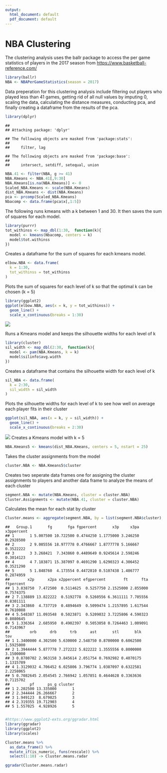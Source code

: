 ```yaml
---
output:
  html_document: default
  pdf_document: default
---
```

NBA Clustering
================

The clustering analysis uses the ballr package to access the per game statistics of players in the 2017 season from <https://www.basketball-reference.com/>

``` r
library(ballr)
NBA <- NBAPerGameStatistics(season = 2017)
```

Data preperation for this clustering analysis include filtering out players who played less than 41 games, getting rid of all null values by imputing 0, scaling the data, calculating the distance measures, conducting pca, and finally creating a dataframe from the results of the pca.

``` r
library(dplyr)
```

    ## 
    ## Attaching package: 'dplyr'

    ## The following objects are masked from 'package:stats':
    ## 
    ##     filter, lag

    ## The following objects are masked from 'package:base':
    ## 
    ##     intersect, setdiff, setequal, union

``` r
NBA.41 <- filter(NBA, g >= 41)
NBA.Kmeans <- NBA.41[,9:30]
NBA.Kmeans[is.na(NBA.Kmeans)] <- 0
Scaled_NBA.Kmeans <- scale(NBA.Kmeans)
dist_NBA.Kmeans <- dist(NBA.Kmeans)
pca <- prcomp(Scaled_NBA.Kmeans)
Nbacomp <- data.frame(pca$x[,1:5])
```

The following runs kmeans with a k between 1 and 30. It then saves the sum of squares for each model.

``` r
library(purrr)
tot_withinss <- map_dbl(1:30,  function(k){
  model <- kmeans(Nbacomp, centers = k)
  model$tot.withinss
})
```

Creates a dataframe for the sum of squares for each kmeans model.

``` r
elbow.NBA <- data.frame(
  k = 1:30,
  tot_withinss = tot_withinss
)
```

Plots the sum of squares for each level of k so that the optimal k can be chosen (k = 5)

``` r
library(ggplot2)
ggplot(elbow.NBA, aes(x = k, y = tot_withinss)) +
  geom_line() +
  scale_x_continuous(breaks = 1:30)
```

![](NBA_Clustering_files/figure-markdown_github/Figure1-1.png)

Runs a Kmeans model and keeps the silhouette widths for each level of k

``` r
library(cluster)
sil_width <- map_dbl(2:30,  function(k){
  model <- pam(NBA.Kmeans, k = k)
  model$silinfo$avg.width
})
```

Creates a dataframe that contains the silhouette width for each level of k

``` r
sil_NBA <- data.frame(
  k = 2:30,
  sil_width = sil_width
)
```

Plots the silhouette widths for each level of k to see how well on average each player fits in their cluster

``` r
ggplot(sil_NBA, aes(x = k, y = sil_width)) +
  geom_line() +
  scale_x_continuous(breaks = 2:30)
```

![](NBA_Clustering_files/figure-markdown_github/Figure2-1.png) Creates a Kmeans model with k = 5

``` r
NBA.Kmeans5 <- kmeans(dist_NBA.Kmeans, centers = 5, nstart = 25)
```

Takes the cluster assignments from the model

``` r
cluster.NBA <- NBA.Kmeans5$cluster
```

Creates two seperate data frames one for assigning the cluster assignments to players and another data frame to analyze the means of each cluster

``` r
segment.NBA <- mutate(NBA.Kmeans, cluster = cluster.NBA)
Cluster.Assignments <- mutate(NBA.41, cluster = cluster.NBA)
```

Calculates the mean for each stat by cluster

``` r
Cluster.means <- aggregate(segment.NBA, by = list(segment.NBA$cluster), FUN = "mean", na.rm = TRUE)
```

    ##   Group.1       fg       fga fgpercent       x3p     x3pa x3ppercent
    ## 1       1 5.007500 10.722500 0.4744250 1.1775000 3.246250  0.2928500
    ## 2       2 9.005556 18.977778 0.4766667 1.8777778 5.166667  0.3522222
    ## 3       3 3.268421  7.343860 0.4489649 0.9245614 2.598246  0.3014123
    ## 4       4 7.183871 15.387097 0.4691290 1.6290323 4.306452  0.3521290
    ## 5       5 1.848760  4.173554 0.4472810 0.5107438 1.486777  0.2874959
    ##        x2p      x2pa x2ppercent efgpercent        ft      fta ftpercent
    ## 1 3.838750  7.472500  0.5114625  0.5257750 2.1525000 2.855000 0.7574375
    ## 2 7.138889 13.822222  0.5192778  0.5260556 6.3611111 7.705556 0.8301111
    ## 3 2.343860  4.737719  0.4894649  0.5099474 1.2157895 1.617544 0.7610088
    ## 4 5.548387 11.093548  0.5023871  0.5209032 3.7225806 4.590323 0.8080645
    ## 5 1.336364  2.685950  0.4902397  0.5053058 0.7264463 1.009091 0.7143967
    ##         orb      drb      trb      ast       stl       blk       tov
    ## 1 1.3400000 4.302500 5.630000 2.548750 0.8700000 0.6062500 1.5925000
    ## 2 1.3944444 5.877778 7.272222 5.822222 1.3555556 0.8000000 3.1500000
    ## 3 0.8780702 2.963158 3.845614 2.051754 0.7692982 0.4070175 1.1315789
    ## 4 1.3129032 4.706452 6.025806 3.796774 1.0387097 0.6322581 2.2258065
    ## 5 0.7082645 2.054545 2.766942 1.057851 0.4644628 0.3363636 0.7115702
    ##         pf      ps_g cluster
    ## 1 2.202500 13.335000       1
    ## 2 2.344444 26.266667       2
    ## 3 1.949123  8.679825       3
    ## 4 2.319355 19.712903       4
    ## 5 1.557025  4.928926       5

``` r

#https://www.ggplot2-exts.org/ggradar.html
library(ggradar)
library(ggplot2)
library(scales)

Cluster.means %>%
  as_data_frame() %>%
  mutate_if(is_numeric, funs(rescale)) %>%
  select(1:10) -> Cluster.means.radar

ggradar(Cluster.means.radar)
```
